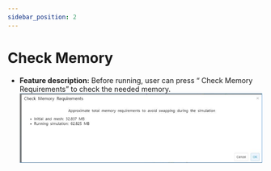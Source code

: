 ```yaml
---
sidebar_position: 2
---
```

# Check Memory 

- **Feature description:**
Before running, user can press “ Check Memory Requirements” to check the needed memory.
!['checkmemory1'](../../static/img/tutorial/checkmemory/checkmemory1.png)
